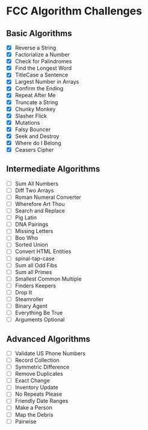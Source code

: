 # FCC Algorithm Challenges

## Basic Algorithms
- [x]  Reverse a String
- [x]  Factorialize a Number
- [x]  Check for Palindromes
- [x]  Find the Longest Word
- [x]  TitleCase a Sentence
- [x]  Largest Number in Arrays
- [x]  Confirm the Ending
- [x]  Repeat After Me
- [x]  Truncate a String
- [x]  Chunky Monkey
- [x]  Slasher Flick
- [x]  Mutations
- [x]  Falsy Bouncer
- [x]  Seek and Destroy
- [x]  Where do I Belong
- [x]  Ceasers Cipher

## Intermediate Algorithms
- [ ]  Sum All Numbers
- [ ]  Diff Two Arrays
- [ ]  Roman Numeral Converter
- [ ]  Wherefore Art Thou
- [ ]  Search and Replace
- [ ]  Pig Latin
- [ ]  DNA Pairings
- [ ]  Missing Letters
- [ ]  Boo Who
- [ ]  Sorted Union
- [ ]  Convert HTML Entities
- [ ]  spinal-tap-case
- [ ]  Sum all Odd Fibs
- [ ]  Sum all Primes
- [ ]  Smallest Common Multiple
- [ ]  Finders Keepers
- [ ]  Drop It
- [ ]  Steamroller
- [ ]  Binary Agent
- [ ]  Everything Be True
- [ ]  Arguments Optional

## Advanced Algorithms
- [ ]  Validate US Phone Numbers
- [ ]  Record Collection
- [ ]  Symmetric Difference
- [ ]  Remove Duplicates
- [ ]  Exact Change
- [ ]  Inventory Update
- [ ]  No Repeats Please
- [ ]  Friendly Date Ranges
- [ ]  Make a Person
- [ ]  Map the Debris
- [ ]  Pairwise